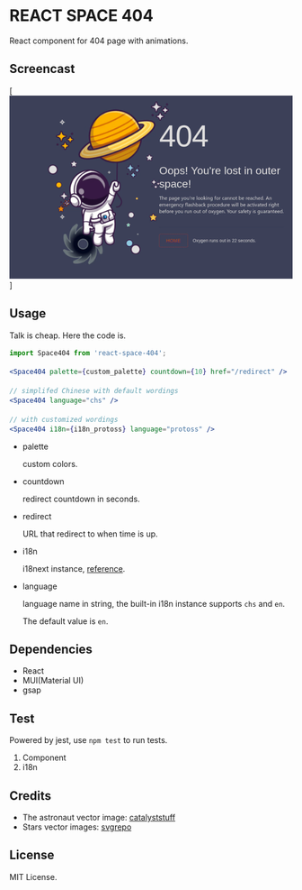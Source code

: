 # REACT SPACE 404

React component for 404 page with animations.

## Screencast

[![outer space 404](/screencast/en-v0.1.0.gif)]

## Usage

Talk is cheap. Here the code is.

```jsx
import Space404 from 'react-space-404';

<Space404 palette={custom_palette} countdown={10} href="/redirect" />

// simplifed Chinese with default wordings
<Space404 language="chs" />

// with customized wordings
<Space404 i18n={i18n_protoss} language="protoss" />
```

- palette

    custom colors.

- countdown

    redirect countdown in seconds.

- redirect

    URL that redirect to when time is up.

- i18n

    i18next instance, [reference](https://react.i18next.com/latest/i18next-instance).

- language

    language name in string, the built-in i18n instance supports `chs` and `en`.

    The default value is `en`.

## Dependencies

- React
- MUI(Material UI)
- gsap

## Test

Powered by jest, use `npm test` to run tests.

1. Component
2. i18n

## Credits

- The astronaut vector image:
    [catalyststuff](https://www.freepik.com/catalyststuff)
- Stars vector images:
    [svgrepo](https://www.svgrepo.com/page/licensing)

## License

MIT License.
